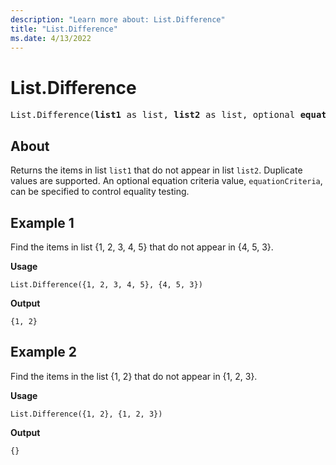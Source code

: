 ```yaml
---
description: "Learn more about: List.Difference"
title: "List.Difference"
ms.date: 4/13/2022
---
```

# List.Difference

<pre>
List.Difference(<b>list1</b> as list, <b>list2</b> as list, optional <b>equationCriteria</b> as any) as list
</pre>
  
## About

Returns the items in list `list1` that do not appear in list `list2`. Duplicate values are supported. An optional equation criteria value, `equationCriteria`, can be specified to control equality testing.

## Example 1

Find the items in list {1, 2, 3, 4, 5} that do not appear in {4, 5, 3}.

**Usage**

```powerquery-m
List.Difference({1, 2, 3, 4, 5}, {4, 5, 3})
```

**Output**

`{1, 2}`

## Example 2

Find the items in the list {1, 2} that do not appear in {1, 2, 3}.

**Usage**

```powerquery-m
List.Difference({1, 2}, {1, 2, 3})
```

**Output**

`{}`
